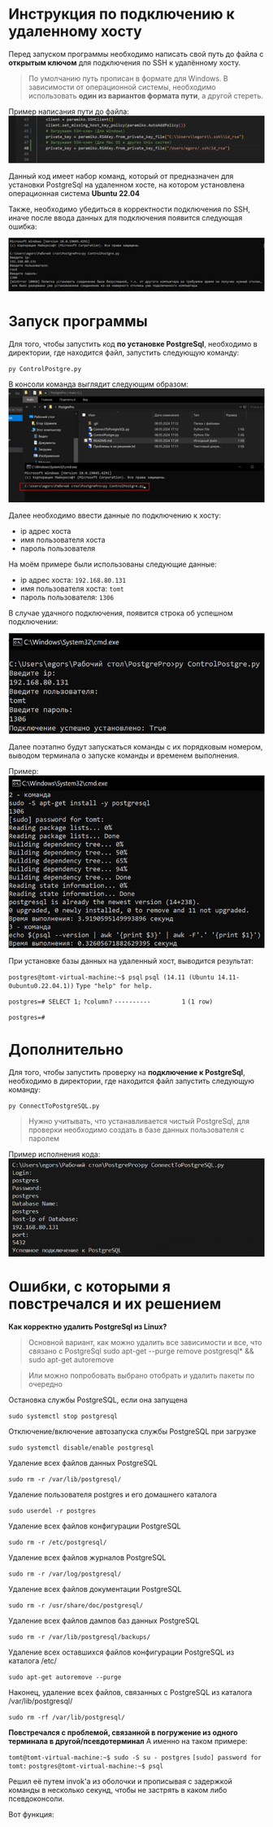 # Инструкция по подключению к удаленному хосту

Перед запуском программы необходимо написать свой путь до файла с **открытым ключом** для подключения по SSH к удалённому хосту. 
> По умолчанию путь прописан в формате для Windows.
> В зависимости от операционной системы, необходимо использовать **один из вариантов формата пути**, а другой стереть.  

Пример написания пути до файла:
![Варианты выбора написания пути](https://github.com/HakerLamer/PostgresPro_Task/blob/main/example_2.jpg?raw=true)

Данный код имеет набор команд, который от предназначен для установки PostgreSql на удаленном хосте, на котором установлена операционная система **Ubuntu 22.04**

Также, необходимо убедиться в корректности подключения по SSH, иначе после ввода данных для подключения появится следующая ошибка:

![Ошибка подключения по SSH](https://github.com/HakerLamer/PostgresPro_Task/blob/main/example_3.jpg?raw=true)

# Запуск программы

Для того, чтобы запустить код **по установке PostgreSql**, необходимо в директории, где находится файл, запустить следующую команду:

`py ControlPostgre.py`

В консоли команда выглядит следующим образом:
![Пример запуска](https://github.com/HakerLamer/PostgresPro_Task/blob/main/example_1.jpg?raw=true)

Далее необходимо ввести данные по подключению к хосту:
* ip адрес хоста
* имя пользователя хоста
* пароль пользователя

На моём примере были использованы следующие данные:
* ip адрес хоста: `192.168.80.131`
* имя пользователя хоста: `tomt`
* пароль пользователя: `1306`

В случае удачного подключения, появится строка об успешном подключении:

![Пример успешного подключения](https://github.com/HakerLamer/PostgresPro_Task/blob/main/example_4.jpg?raw=true)

Далее поэтапно будут запускаться команды с их порядковым номером, выводом терминала о запуске команды и временем выполнения.

Пример:
![Пример выполнения](https://github.com/HakerLamer/PostgresPro_Task/blob/main/example_5.jpg?raw=true)

При установке базы данных на удаленный хост, выводится результат:

`postgres@tomt-virtual-machine:~$ psql`
`psql (14.11 (Ubuntu 14.11-0ubuntu0.22.04.1))`
`Type "help" for help.`

`postgres=# SELECT 1;`
 `?column?`
`----------`
`        1`
`(1 row)`

`postgres=#`

# Дополнительно

Для того, чтобы запустить проверку на **подключение к PostgreSql**, необходимо в директории, где находится файл запустить следующую команду:

`py ConnectToPostgreSQL.py`

> Нужно учитывать, что устанавливается чистый PostgreSql, для проверки необходимо создать в базе данных пользователя с паролем

Пример исполнения кода:
![enter image description here](https://github.com/HakerLamer/PostgresPro_Task/blob/main/example_6.jpg?raw=true)

# Ошибки, с которыми я повстречался и их решением

**Как корректно удалить PostgreSql из Linux?**
> Основной вариант, как можно удалить все зависимости и все, что связано с PostgreSql
> sudo apt-get --purge remove postgresql\* && sudo apt-get autoremove

> Или можно попробовать выбрано отобрать и удалить пакеты по очередно

Остановка службы PostgreSQL, если она запущена 

`sudo systemctl stop postgresql`

Отключение/включение автозапуска службы PostgreSQL при загрузке

`sudo systemctl disable/enable postgresql`

Удаление всех файлов данных PostgreSQL

`sudo rm -r /var/lib/postgresql/`

Удаление пользователя postgres и его домашнего каталога

`sudo userdel -r postgres`

Удаление всех файлов конфигурации PostgreSQL

`sudo rm -r /etc/postgresql/`

Удаление всех файлов журналов PostgreSQL

`sudo rm -r /var/log/postgresql/`

Удаление всех файлов документации PostgreSQL

`sudo rm -r /usr/share/doc/postgresql/`

Удаление всех файлов дампов баз данных PostgreSQL

`sudo rm -r /var/lib/postgresql/backups/`

Удаление всех оставшихся файлов конфигурации PostgreSQL из каталога /etc/

`sudo apt-get autoremove --purge`

Наконец, удаление всех файлов, связанных с PostgreSQL из каталога /var/lib/postgresql/

`sudo rm -rf /var/lib/postgresql/`

**Повстречался с проблемой, связанной в погружение из одного терминала в другой/псевдотерминал**
А именно на таком примере:

`tomt@tomt-virtual-machine:~$ sudo -S su - postgres`
`[sudo] password for tomt:`
`postgres@tomt-virtual-machine:~$ psql`

Решил её путем invok'a из оболочки и прописывая с задержкой команды в несколько секунд, чтобы не застрять в каком либо псевдоконсоли.

Вот функция:



